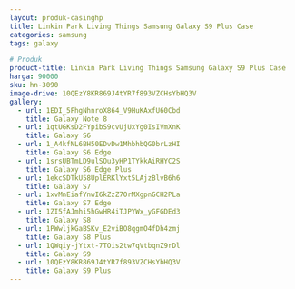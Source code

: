 ```yaml
---
layout: produk-casinghp
title: Linkin Park Living Things Samsung Galaxy S9 Plus Case
categories: samsung
tags: galaxy

# Produk
product-title: Linkin Park Living Things Samsung Galaxy S9 Plus Case
harga: 90000
sku: hn-3090
image-drive: 10QEzY8KR869J4tYR7f893VZCHsYbHQ3V
gallery:
  - url: 1EDI_5FhgNhnroX864_V9HuKAxfU60Cbd
    title: Galaxy Note 8
  - url: 1qtUGKsD2FYpibS9cvUjUxYg0IsIVmXnK
    title: Galaxy S6
  - url: 1_A4kfNL6BH50EDvDw1MhbhbQG0brLzHI
    title: Galaxy S6 Edge
  - url: 1srsUBTmLD9ulSOu3yHP1TYkkAiRHYC2S
    title: Galaxy S6 Edge Plus
  - url: 1ekcSDTkU58UplERKlYxt5LAjzBlvB6h6
    title: Galaxy S7
  - url: 1xvMnEiafYnwI6kZzZ7OrMXgpnGCH2PLa
    title: Galaxy S7 Edge
  - url: 1ZI5fAJmhi5hGwHR4iTJPYWx_yGFGDEd3
    title: Galaxy S8
  - url: 1PWwljkGaBSKv_E2viBO8qgmO4fDh4zmj
    title: Galaxy S8 Plus
  - url: 1QWqiy-jYtxt-7TOis2tw7qVtbqnZ9rDl
    title: Galaxy S9
  - url: 10QEzY8KR869J4tYR7f893VZCHsYbHQ3V
    title: Galaxy S9 Plus
---
```

